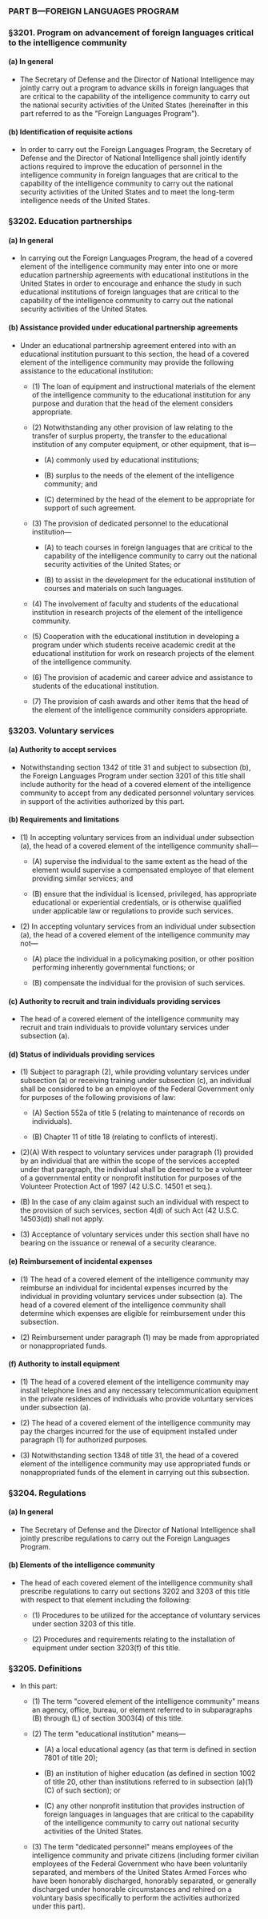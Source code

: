 ### PART B—FOREIGN LANGUAGES PROGRAM

### §3201. Program on advancement of foreign languages critical to the intelligence community
#### (a) In general
* The Secretary of Defense and the Director of National Intelligence may jointly carry out a program to advance skills in foreign languages that are critical to the capability of the intelligence community to carry out the national security activities of the United States (hereinafter in this part referred to as the "Foreign Languages Program").

#### (b) Identification of requisite actions
* In order to carry out the Foreign Languages Program, the Secretary of Defense and the Director of National Intelligence shall jointly identify actions required to improve the education of personnel in the intelligence community in foreign languages that are critical to the capability of the intelligence community to carry out the national security activities of the United States and to meet the long-term intelligence needs of the United States.

### §3202. Education partnerships
#### (a) In general
* In carrying out the Foreign Languages Program, the head of a covered element of the intelligence community may enter into one or more education partnership agreements with educational institutions in the United States in order to encourage and enhance the study in such educational institutions of foreign languages that are critical to the capability of the intelligence community to carry out the national security activities of the United States.

#### (b) Assistance provided under educational partnership agreements
* Under an educational partnership agreement entered into with an educational institution pursuant to this section, the head of a covered element of the intelligence community may provide the following assistance to the educational institution:

  * (1) The loan of equipment and instructional materials of the element of the intelligence community to the educational institution for any purpose and duration that the head of the element considers appropriate.

  * (2) Notwithstanding any other provision of law relating to the transfer of surplus property, the transfer to the educational institution of any computer equipment, or other equipment, that is—

    * (A) commonly used by educational institutions;

    * (B) surplus to the needs of the element of the intelligence community; and

    * (C) determined by the head of the element to be appropriate for support of such agreement.


  * (3) The provision of dedicated personnel to the educational institution—

    * (A) to teach courses in foreign languages that are critical to the capability of the intelligence community to carry out the national security activities of the United States; or

    * (B) to assist in the development for the educational institution of courses and materials on such languages.


  * (4) The involvement of faculty and students of the educational institution in research projects of the element of the intelligence community.

  * (5) Cooperation with the educational institution in developing a program under which students receive academic credit at the educational institution for work on research projects of the element of the intelligence community.

  * (6) The provision of academic and career advice and assistance to students of the educational institution.

  * (7) The provision of cash awards and other items that the head of the element of the intelligence community considers appropriate.

### §3203. Voluntary services
#### (a) Authority to accept services
* Notwithstanding section 1342 of title 31 and subject to subsection (b), the Foreign Languages Program under section 3201 of this title shall include authority for the head of a covered element of the intelligence community to accept from any dedicated personnel voluntary services in support of the activities authorized by this part.

#### (b) Requirements and limitations
* (1) In accepting voluntary services from an individual under subsection (a), the head of a covered element of the intelligence community shall—

  * (A) supervise the individual to the same extent as the head of the element would supervise a compensated employee of that element providing similar services; and

  * (B) ensure that the individual is licensed, privileged, has appropriate educational or experiential credentials, or is otherwise qualified under applicable law or regulations to provide such services.


* (2) In accepting voluntary services from an individual under subsection (a), the head of a covered element of the intelligence community may not—

  * (A) place the individual in a policymaking position, or other position performing inherently governmental functions; or

  * (B) compensate the individual for the provision of such services.

#### (c) Authority to recruit and train individuals providing services
* The head of a covered element of the intelligence community may recruit and train individuals to provide voluntary services under subsection (a).

#### (d) Status of individuals providing services
* (1) Subject to paragraph (2), while providing voluntary services under subsection (a) or receiving training under subsection (c), an individual shall be considered to be an employee of the Federal Government only for purposes of the following provisions of law:

  * (A) Section 552a of title 5 (relating to maintenance of records on individuals).

  * (B) Chapter 11 of title 18 (relating to conflicts of interest).


* (2)(A) With respect to voluntary services under paragraph (1) provided by an individual that are within the scope of the services accepted under that paragraph, the individual shall be deemed to be a volunteer of a governmental entity or nonprofit institution for purposes of the Volunteer Protection Act of 1997 (42 U.S.C. 14501 et seq.).

* (B) In the case of any claim against such an individual with respect to the provision of such services, section 4(d) of such Act (42 U.S.C. 14503(d)) shall not apply.

* (3) Acceptance of voluntary services under this section shall have no bearing on the issuance or renewal of a security clearance.

#### (e) Reimbursement of incidental expenses
* (1) The head of a covered element of the intelligence community may reimburse an individual for incidental expenses incurred by the individual in providing voluntary services under subsection (a). The head of a covered element of the intelligence community shall determine which expenses are eligible for reimbursement under this subsection.

* (2) Reimbursement under paragraph (1) may be made from appropriated or nonappropriated funds.

#### (f) Authority to install equipment
* (1) The head of a covered element of the intelligence community may install telephone lines and any necessary telecommunication equipment in the private residences of individuals who provide voluntary services under subsection (a).

* (2) The head of a covered element of the intelligence community may pay the charges incurred for the use of equipment installed under paragraph (1) for authorized purposes.

* (3) Notwithstanding section 1348 of title 31, the head of a covered element of the intelligence community may use appropriated funds or nonappropriated funds of the element in carrying out this subsection.

### §3204. Regulations
#### (a) In general
* The Secretary of Defense and the Director of National Intelligence shall jointly prescribe regulations to carry out the Foreign Languages Program.

#### (b) Elements of the intelligence community
* The head of each covered element of the intelligence community shall prescribe regulations to carry out sections 3202 and 3203 of this title with respect to that element including the following:

  * (1) Procedures to be utilized for the acceptance of voluntary services under section 3203 of this title.

  * (2) Procedures and requirements relating to the installation of equipment under section 3203(f) of this title.

### §3205. Definitions
* In this part:

  * (1) The term "covered element of the intelligence community" means an agency, office, bureau, or element referred to in subparagraphs (B) through (L) of section 3003(4) of this title.

  * (2) The term "educational institution" means—

    * (A) a local educational agency (as that term is defined in section 7801 of title 20);

    * (B) an institution of higher education (as defined in section 1002 of title 20, other than institutions referred to in subsection (a)(1)(C) of such section); or

    * (C) any other nonprofit institution that provides instruction of foreign languages in languages that are critical to the capability of the intelligence community to carry out national security activities of the United States.


  * (3) The term "dedicated personnel" means employees of the intelligence community and private citizens (including former civilian employees of the Federal Government who have been voluntarily separated, and members of the United States Armed Forces who have been honorably discharged, honorably separated, or generally discharged under honorable circumstances and rehired on a voluntary basis specifically to perform the activities authorized under this part).